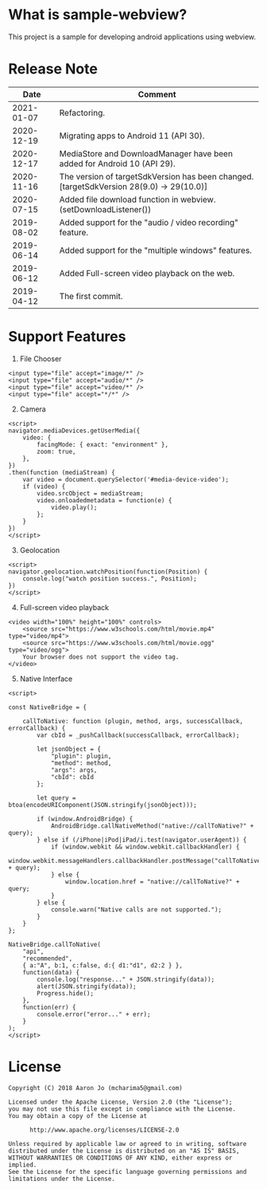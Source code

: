 
# What is sample-webview?
This project is a sample for developing android applications using webview.


# Release Note
|    Date    |      Comment      |
|------------|-------------------|
| 2021-01-07 | Refactoring. |
| 2020-12-19 | Migrating apps to Android 11 (API 30). |
| 2020-12-17 | MediaStore and DownloadManager have been added for Android 10 (API 29). |
| 2020-11-16 | The version of targetSdkVersion has been changed.<br> [targetSdkVersion 28(9.0) -> 29(10.0)] |
| 2020-07-15 | Added file download function in webview. (setDownloadListener()) |
| 2019-08-02 | Added support for the "audio / video recording" feature. |
| 2019-06-14 | Added support for the "multiple windows" features. |
| 2019-06-12 | Added Full-screen video playback on the web. |
| 2019-04-12 | The first commit. |


# Support Features
1. File Chooser
```code
<input type="file" accept="image/*" />
<input type="file" accept="audio/*" />
<input type="file" accept="video/*" />
<input type="file" accept="*/*" />
```

2. Camera
```code
<script>
navigator.mediaDevices.getUserMedia({
    video: {
        facingMode: { exact: "environment" },
        zoom: true,
    },
})
.then(function (mediaStream) {
    var video = document.querySelector('#media-device-video');
    if (video) {
        video.srcObject = mediaStream;
        video.onloadedmetadata = function(e) {
            video.play();
        };
    }
})
</script>
```

3. Geolocation
```code
<script>
navigator.geolocation.watchPosition(function(Position) {
    console.log("watch position success.", Position);
})
</script>
```

4. Full-screen video playback
```code
<video width="100%" height="100%" controls>
    <source src="https://www.w3schools.com/html/movie.mp4" type="video/mp4">
    <source src="https://www.w3schools.com/html/movie.ogg" type="video/ogg">
    Your browser does not support the video tag.
</video>
```

5. Native Interface
```code
<script>

const NativeBridge = {

    callToNative: function (plugin, method, args, successCallback, errorCallback) {
        var cbId = _pushCallback(successCallback, errorCallback);

        let jsonObject = {
            "plugin": plugin,
            "method": method,
            "args": args,
            "cbId": cbId
        };

        let query = btoa(encodeURIComponent(JSON.stringify(jsonObject)));

        if (window.AndroidBridge) {
            AndroidBridge.callNativeMethod("native://callToNative?" + query);
        } else if (/iPhone|iPod|iPad/i.test(navigator.userAgent)) {
            if (window.webkit && window.webkit.callbackHandler) {
                window.webkit.messageHandlers.callbackHandler.postMessage("callToNative?" + query);
            } else {
                window.location.href = "native://callToNative?" + query;
            }
        } else {
            console.warn("Native calls are not supported.");
        }
    }
};

NativeBridge.callToNative(
    "api",
    "recommended",
    { a:"A", b:1, c:false, d:{ d1:"d1", d2:2 } },
    function(data) {
        console.log("response..." + JSON.stringify(data));
        alert(JSON.stringify(data));
        Progress.hide();
    },
    function(err) {
        console.error("error..." + err);
    }
);
</script>
```


# License 
```code
Copyright (C) 2018 Aaron Jo (mcharima5@gmail.com)

Licensed under the Apache License, Version 2.0 (the "License");
you may not use this file except in compliance with the License.
You may obtain a copy of the License at

      http://www.apache.org/licenses/LICENSE-2.0
      
Unless required by applicable law or agreed to in writing, software
distributed under the License is distributed on an "AS IS" BASIS,
WITHOUT WARRANTIES OR CONDITIONS OF ANY KIND, either express or implied.
See the License for the specific language governing permissions and
limitations under the License.
```
